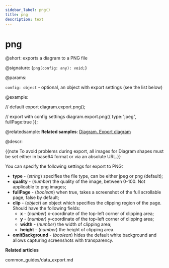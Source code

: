 ```yaml
---
sidebar_label: png()
title: png
description: text
---
```


# png

@short: exports a diagram to a PNG file

@signature: {`png(config: any): void;`}

@params:

`config: object` - optional, an object with export settings (see the list below)

@example:

// default export
diagram.export.png();

// export with config settings
diagram.export.png({
	type:"jpeg",
	fullPage:true
});

@relatedsample:
**Related samples**: [Diagram. Export diagram](https://snippet.dhtmlx.com/ybpmz0zk)

@descr:

{{note To avoid problems during export, all images for Diagram shapes must be set either in base64 format or via an absolute URL.}}

You can specify the following settings for export to PNG:

- **type** - (*string*) specifies the file type, can be either jpeg or png (default);
- **quality** - (*number*) the quality of the image, between 0-100. Not applicable to png images;
- **fullPage** - (*boolean*) when true, takes a screenshot of the full scrollable page, false by default;
- **clip** - (*object*) an object which specifies the clipping region of the page. Should have the following fields:
	- **x** - (*number*) x-coordinate of the top-left corner of clipping area;
	- **y** - (*number*) y-coordinate of the top-left corner of clipping area;
	- **width** - (*number*) the width of clipping area;
	- **height** - (*number*) the height of clipping area.
- **omitBackground** -  (*boolean*) hides the default white background and allows capturing screenshots with transparency. 

**Related articles**

common_guides/data_export.md
